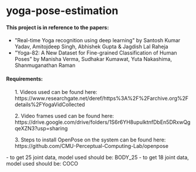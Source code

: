 # yoga-pose-estimation
<b><h4>This project is in reference to the papers:</h4></b>
 
 - "Real-time Yoga recognition using deep learning" by Santosh Kumar Yadav, Amitojdeep Singh, Abhishek Gupta & Jagdish Lal Raheja 
 - "Yoga-82: A New Dataset for Fine-grained Classification of Human Poses" by Manisha Verma, Sudhakar Kumawat, Yuta Nakashima, Shanmuganathan Raman

<h4> Requirements: </h4>
  <ol>1. Videos used can be found here: https://www.researchgate.net/deref/https%3A%2F%2Farchive.org%2Fdetails%2FYogaVidCollected</ol>
  <ol>2. Video frames used can be found here: https://drive.google.com/drive/folders/1S6r6YH8upulktnfDbEn5DRxwQgqeXZN3?usp=sharing</ol>
  <ol>3. Steps to install OpenPose on the system can be found here: https://github.com/CMU-Perceptual-Computing-Lab/openpose</ol>
     - to get 25 joint data, model used should be: BODY_25  
     - to get 18 joint data, model used should be: COCO
